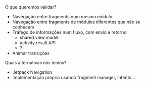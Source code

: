 O que queremos validar?

- Navegação entre fragments num mesmo módulo
- Navegação entre fragments de módulos diferentes que não se conhecem
- Tráfego de informações num fluxo, com envio e retorno
    - shared view model
    - activity result API
    - ?
- Animar transições

Quais alternativas nós temos?

- Jetpack Navigation
- Implementação própria usando fragment manager, intents...